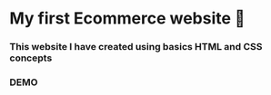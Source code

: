 # My first Ecommerce website 🎊

### This website I have created using basics HTML and CSS concepts

### DEMO
